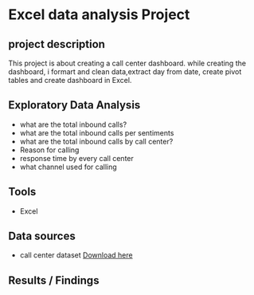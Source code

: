 # Excel data analysis Project

## project description
This project is about creating a call center dashboard. while creating the dashboard, i formart and clean data,extract day from date, create pivot tables and create dashboard in Excel.

## Exploratory Data Analysis
- what are the total inbound calls?
-  what are the total inbound calls per sentiments
-   what are the total inbound calls by call center?
-   Reason for calling
-   response time by every call center
-   what channel used for calling

## Tools
- Excel

## Data sources
- call center dataset [Download here](https://ko-fi.com/s/df3c8ba99e)

 ## Results / Findings

 
